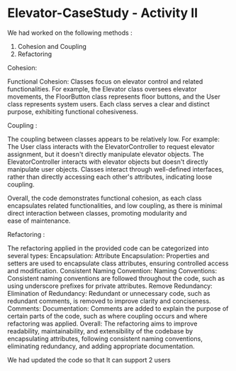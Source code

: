 # Elevator-CaseStudy - Activity II

We had worked on the following methods :

1) Cohesion and Coupling
2) Refactoring


Cohesion: 

Functional Cohesion: Classes focus on elevator control and related functionalities. For example, the Elevator class oversees elevator movements, the FloorButton class represents floor buttons, and the User class represents system users. Each class serves a clear and distinct purpose, exhibiting functional cohesiveness.

Coupling :

The coupling between classes appears to be relatively low. For example:
The User class interacts with the ElevatorController to request elevator assignment, but it doesn't directly manipulate elevator objects.
The ElevatorController interacts with elevator objects but doesn't directly manipulate user objects.
Classes interact through well-defined interfaces, rather than directly accessing each other's attributes, indicating loose coupling.

Overall, the code demonstrates functional cohesion, as each class encapsulates related functionalities, and low coupling, as there is minimal direct interaction between classes, promoting modularity and ease of maintenance.

Refactoring :

The refactoring applied in the provided code can be categorized into several types:
Encapsulation:
Attribute Encapsulation: Properties and setters are used to encapsulate class attributes, ensuring controlled access and modification.
Consistent Naming Convention:
Naming Conventions: Consistent naming conventions are followed throughout the code, such as using underscore prefixes for private attributes.
Remove Redundancy:
Elimination of Redundancy: Redundant or unnecessary code, such as redundant comments, is removed to improve clarity and conciseness.
Comments:
Documentation: Comments are added to explain the purpose of certain parts of the code, such as where coupling occurs and where refactoring was applied.
Overall:
The refactoring aims to improve readability, maintainability, and extensibility of the codebase by encapsulating attributes, following consistent naming conventions, eliminating redundancy, and adding appropriate documentation.




We had updated the code so that It can support 2 users
